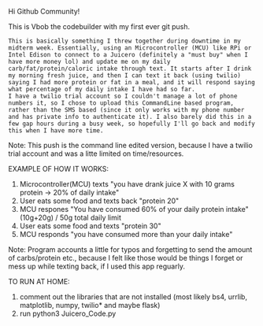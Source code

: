 Hi Github Community!

This is Vbob the codebuilder with my first ever git push.

	This is basically something I threw together during downtime in my midterm week. Essentially, using an Microcontroller (MCU) like RPi or Intel Edison to connect to a Juicero (definitely a "must buy" when I have more money lol) and update me on my daily carb/fat/protein/caloric intake through text. It starts after I drink my morning fresh juice, and then I can text it back (using twilio) saying I had more protein or fat in a meal, and it will respond saying what percentage of my daily intake I have had so far.
	I have a twilio trial account so I couldn't manage a lot of phone numbers it, so I chose to upload this CommandLine based program, rather than the SMS based (since it only works with my phone number and has private info to authenticate it). I also barely did this in a few gap hours during a busy week, so hopefully I'll go back and modify this when I have more time. 

Note: This push is the command line edited version, because I have a twilio trial account and was a litte limited on time/resources.

EXAMPLE OF HOW IT WORKS:

1. Microcontroller(MCU) texts "you have drank juice X with 10 grams protein -> 20% of daily intake"
2. User eats some food and texts back "protein 20"
3. MCU respones "You have consumed 60% of your daily protein intake" (10g+20g) / 50g total daily limit
4. User eats some food and texts "protein 30"
5. MCU responds "you have consumed more than your daily intake"

Note: Program accounts a little for typos and forgetting to send the amount of carbs/protein etc., because I felt like those would be things I forget or mess up while texting back, if I used this app reguarly.

TO RUN AT HOME:

1. comment out the libraries that are not installed (most likely bs4, urrlib, matplotlib, numpy, twilio* and maybe flask)
2. run python3 Juicero_Code.py
